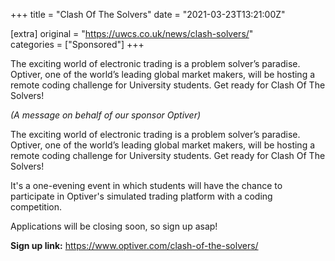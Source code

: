 +++
title = "Clash Of The Solvers"
date = "2021-03-23T13:21:00Z"

[extra]
original = "https://uwcs.co.uk/news/clash-solvers/"    
categories = ["Sponsored"]
+++

<p> The exciting world of electronic trading is a problem solver’s paradise. Optiver, one of the world’s leading global market makers, will be hosting a remote coding challenge for University students. Get ready for Clash Of The Solvers! </p>

<!-- more -->

*(A message on behalf of our sponsor Optiver)*

The exciting world of electronic trading is a problem solver’s paradise. Optiver, one of the world’s leading global market makers, will be hosting a remote coding challenge for University students. Get ready for Clash Of The Solvers\!

It's a one-evening event in which students will have the chance to participate in Optiver's simulated trading platform with a coding competition.

Applications will be closing soon, so sign up asap\!

**Sign up link:** <https://www.optiver.com/clash-of-the-solvers/>

